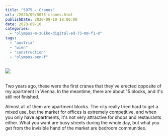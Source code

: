 ```yaml
---
title: "5075 - Cranes"
url: /2020/09/5075-cranes.html
publishDate: 2020-09-10 18:00:00
date: 2020-09-10
categories: 
  - "olympus-m-zuiko-digital-ed-75-mm-f1-8"
tags: 
  - "austria"
  - "wien"
  - "construction"
  - "olympus-pen-f"
---
```

<div class="container">
<div class="center"><a target="_blank" href="https://d25zfm9zpd7gm5.cloudfront.net/1200x1200/2018/20180822_081522_lr.jpg"><img class="webfeedsFeaturedVisual" src="https://d25zfm9zpd7gm5.cloudfront.net/0600x0600/2018/20180822_081522_lr.jpg" /></a></div>
</div>
<br />

Two years ago, these were the first cranes that they've erected
opposite of my apartment in Vienna. In the meantime, there are about
15 blocks, and it's still not finished.

Almost all of them are apartment blocks. The city really tried hard
to get a mixed use, but the market for offices is extremely
competitive, and when you only have apartments, it's not very
attractive for shops and restaurants either. What you want
are busy streets during the whole day, but what you get from the
invisible hand of the market are bedroom communities.